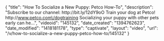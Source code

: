 {
    "title": "How To Socialize a New Puppy: Petco How-To",
    "description": "Subscribe to our channel: http:\/\/bit.ly\/12dY9oO Train your dog at Petco! http:\/\/www.petco.com\/dogtraining Socializing your puppy with other pets early can he...",
    "videoid": "145132",
    "date_created": "1394762623",
    "date_modified": "1418181178",
    "type": "captivate",
    "layout": "video",
    "url": "\/v\/how-to-socialize-a-new-puppy-petco-how-to\/145132"
}